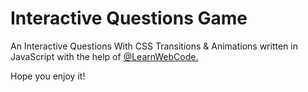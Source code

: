 # Interactive Questions Game

An Interactive Questions With CSS Transitions & Animations written in JavaScript with the help of <a href="https://www.youtube.com/user/LearnWebCode">@LearnWebCode.</a>

Hope you enjoy it!
